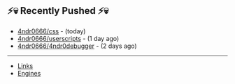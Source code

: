 ## ⚡💀 Recently Pushed ⚡💀


- [4ndr0666/css](https://github.com/4ndr0666/css) - (today)
- [4ndr0666/userscripts](https://github.com/4ndr0666/userscripts) - (1 day ago)
- [4ndr0666/4ndr0debugger](https://github.com/4ndr0666/4ndr0debugger) - (2 days ago)

---
- [Links](https://github.com/4ndr0666/Links/blob/main/README.md)        
- [Engines](https://github.com/hoothin/SearchJumper/discussions/73)    

